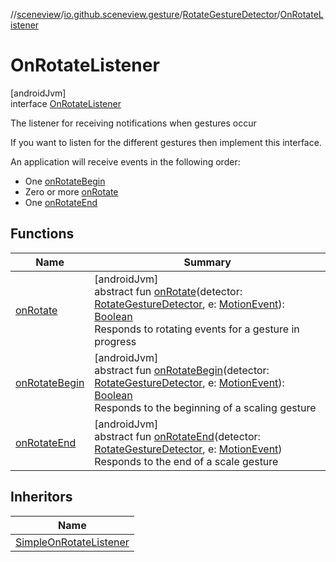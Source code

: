 //[sceneview](../../../../index.md)/[io.github.sceneview.gesture](../../index.md)/[RotateGestureDetector](../index.md)/[OnRotateListener](index.md)

# OnRotateListener

[androidJvm]\
interface [OnRotateListener](index.md)

The listener for receiving notifications when gestures occur

If you want to listen for the different gestures then implement this interface.

An application will receive events in the following order:

- 
   One [onRotateBegin](on-rotate-begin.md)
- 
   Zero or more [onRotate](on-rotate.md)
- 
   One [onRotateEnd](on-rotate-end.md)

## Functions

| Name | Summary |
|---|---|
| [onRotate](on-rotate.md) | [androidJvm]<br>abstract fun [onRotate](on-rotate.md)(detector: [RotateGestureDetector](../index.md), e: [MotionEvent](https://developer.android.com/reference/kotlin/android/view/MotionEvent.html)): [Boolean](https://kotlinlang.org/api/latest/jvm/stdlib/kotlin/-boolean/index.html)<br>Responds to rotating events for a gesture in progress |
| [onRotateBegin](on-rotate-begin.md) | [androidJvm]<br>abstract fun [onRotateBegin](on-rotate-begin.md)(detector: [RotateGestureDetector](../index.md), e: [MotionEvent](https://developer.android.com/reference/kotlin/android/view/MotionEvent.html)): [Boolean](https://kotlinlang.org/api/latest/jvm/stdlib/kotlin/-boolean/index.html)<br>Responds to the beginning of a scaling gesture |
| [onRotateEnd](on-rotate-end.md) | [androidJvm]<br>abstract fun [onRotateEnd](on-rotate-end.md)(detector: [RotateGestureDetector](../index.md), e: [MotionEvent](https://developer.android.com/reference/kotlin/android/view/MotionEvent.html))<br>Responds to the end of a scale gesture |

## Inheritors

| Name |
|---|
| [SimpleOnRotateListener](../-simple-on-rotate-listener/index.md) |
